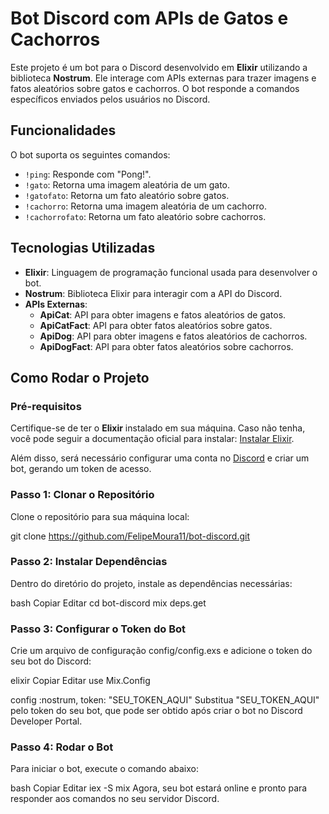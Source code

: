 # Bot Discord com APIs de Gatos e Cachorros

Este projeto é um bot para o Discord desenvolvido em **Elixir** utilizando a biblioteca **Nostrum**. Ele interage com APIs externas para trazer imagens e fatos aleatórios sobre gatos e cachorros. O bot responde a comandos específicos enviados pelos usuários no Discord.

## Funcionalidades

O bot suporta os seguintes comandos:

- `!ping`: Responde com "Pong!".
- `!gato`: Retorna uma imagem aleatória de um gato.
- `!gatofato`: Retorna um fato aleatório sobre gatos.
- `!cachorro`: Retorna uma imagem aleatória de um cachorro.
- `!cachorrofato`: Retorna um fato aleatório sobre cachorros.

## Tecnologias Utilizadas

- **Elixir**: Linguagem de programação funcional usada para desenvolver o bot.
- **Nostrum**: Biblioteca Elixir para interagir com a API do Discord.
- **APIs Externas**:
  - **ApiCat**: API para obter imagens e fatos aleatórios de gatos.
  - **ApiCatFact**: API para obter fatos aleatórios sobre gatos.
  - **ApiDog**: API para obter imagens e fatos aleatórios de cachorros.
  - **ApiDogFact**: API para obter fatos aleatórios sobre cachorros.

## Como Rodar o Projeto

### Pré-requisitos

Certifique-se de ter o **Elixir** instalado em sua máquina. Caso não tenha, você pode seguir a documentação oficial para instalar: [Instalar Elixir](https://elixir-lang.org/install.html).

Além disso, será necessário configurar uma conta no [Discord](https://discord.com/) e criar um bot, gerando um token de acesso.

### Passo 1: Clonar o Repositório

Clone o repositório para sua máquina local:


git clone https://github.com/FelipeMoura11/bot-discord.git

### Passo 2: Instalar Dependências
Dentro do diretório do projeto, instale as dependências necessárias:

bash
Copiar
Editar
cd bot-discord
mix deps.get

### Passo 3: Configurar o Token do Bot
Crie um arquivo de configuração config/config.exs e adicione o token do seu bot do Discord:

elixir
Copiar
Editar
use Mix.Config

config :nostrum,
  token: "SEU_TOKEN_AQUI"
Substitua "SEU_TOKEN_AQUI" pelo token do seu bot, que pode ser obtido após criar o bot no Discord Developer Portal.

 ### Passo 4: Rodar o Bot
Para iniciar o bot, execute o comando abaixo:

bash
Copiar
Editar
iex -S mix
Agora, seu bot estará online e pronto para responder aos comandos no seu servidor Discord.




